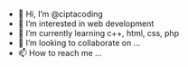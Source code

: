 - 👋 Hi, I’m @ciptacoding
- 👀 I’m interested in web development
- 🌱 I’m currently learning c++, html, css, php
- 💞️ I’m looking to collaborate on ...
- 📫 How to reach me ...

<!---
ciptacoding/ciptacoding is a ✨ special ✨ repository because its `README.md` (this file) appears on your GitHub profile.
You can click the Preview link to take a look at your changes.
--->
